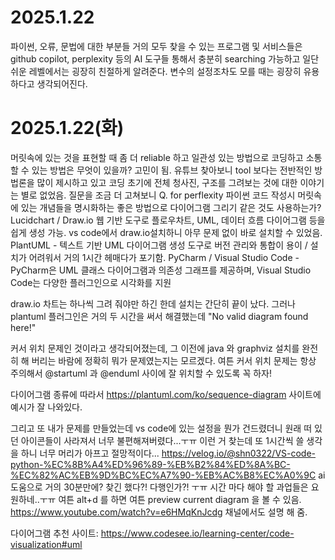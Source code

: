 # 2025.1.22
파이썬, 오류, 문법에 대한 부분들 거의 모두 찾을 수 있는 프로그램 및 서비스들은 github copilot, perplexity 등의 AI 도구들 통해서 충분히 searching 가능하고 일단 쉬운 레벨에서는 굉장히 친절하게 알려준다.  변수의 설정조차도 모를 때는 굉장히 유용하다고 생각되어진다.

# 2025.1.22(화)
머릿속에 있는 것을 표현할 때 좀 더 reliable 하고 일관성 있는 방법으로 코딩하고 소통할 수 있는 방법은 무엇이 있을까? 고민이 됨. 
유튜브 찾아보니 tool 보다는 전반적인 방법론을 많이 제시하고 있고 코딩 초기에 전체 청사진, 구조를 그려보는 것에 대한 이야기는 별로 없었음. 질문을 조금 더 고쳐보니
Q. for perflexity 파이썬 코드 작성시 머릿속에 있는 개념들을 명시화하는 좋은 방법으로 다이어그램 그리기 같은 것도 사용하는가?
Lucidchart / Draw.io 웹 기반 도구로 플로우차트, UML, 데이터 흐름 다이어그램 등을 쉽게 생성 가능.  vs code에서 draw.io설치하니 아무 문제 없이 바로 설치할 수 있었음. 
PlantUML - 텍스트 기반 UML 다이어그램 생성 도구로 버전 관리와 통합이 용이 / 설치가 어려워서 거의 1시간 헤매다가 포기함.
PyCharm / Visual Studio Code - PyCharm은 UML 클래스 다이어그램과 의존성 그래프를 제공하며, Visual Studio Code는 다양한 플러그인으로 시각화를 지원


draw.io 차트는 하나씩 그려 줘야만 하긴 한데 설치는 간단히 끝이 났다. 그러나 plantuml 플러그인은 거의 두 시간을 써서 해결했는데
"No valid diagram found here!" 

커서 위치 문제인 것이라고 생각되어졌는데, 그 이전에 java 와 graphviz 설치를 완전히 해 버리는 바람에 정확히 뭐가 문제였는지는 모르겠다. 여튼 커서 위치 문제는 항상 주의해서 
@startuml 과 @enduml 사이에 잘 위치할 수 있도록 꼭 하자!

다이어그램 종류에 따라서 https://plantuml.com/ko/sequence-diagram 사이트에 예시가 잘 나와있다. 

그리고 또 내가 문제를 만들었는데 vs code에 있는 설정을 뭔가 건드렸더니 원래 떠 있던 아이콘들이 사라져서 너무 불편해져버렸다...ㅜㅠ 이런 거 찾는데 또 1시간씩 쓸 생각을 하니 너무 머리가 아프고 절망적이다...  https://velog.io/@shn0322/VS-code-python-%EC%8B%A4%ED%96%89-%EB%B2%84%ED%8A%BC-%EC%82%AC%EB%9D%BC%EC%A7%90-%EB%AC%B8%EC%A0%9C  ai 도움으로 거의 30분만에? 찾긴 했다?! 다행인가?! ㅜㅠ  시간 마다 해야 할 과업들은 요원하네..ㅜㅠ
여튼 alt+d 를 하면 여튼 preview current diagram 을 볼 수 있음. 
https://www.youtube.com/watch?v=e6HMqKnJcdg 채널에서도 설명 해 줌.

다이어그램 추천 사이트: https://www.codesee.io/learning-center/code-visualization#uml
